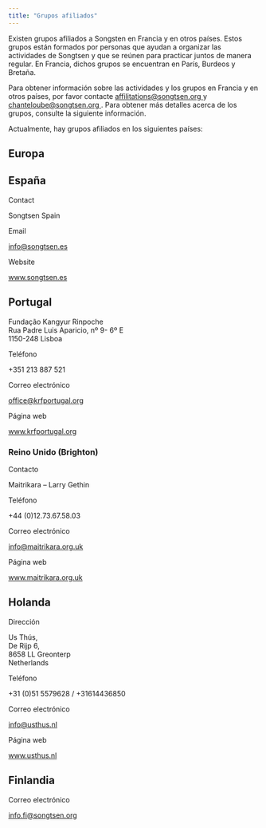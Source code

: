 ```yaml
---
title: "Grupos afiliados"
---
```


Existen grupos afiliados a Songsten en Francia y en otros países. Estos grupos están formados por personas que ayudan a organizar las actividades de Songtsen y que se reúnen para practicar juntos de manera regular. En Francia, dichos grupos se encuentran en París, Burdeos y Bretaña. 

Para obtener información sobre las actividades y los grupos en Francia y en otros países, por favor contacte [ affilitations@songtsen.org ](mailto:affiliations@songtsen.org) y [ chanteloube@songtsen.org ](mailto:chanteloube@songtsen.org) . Para obtener más detalles acerca de los grupos, consulte la siguiente información. 

Actualmente, hay grupos afiliados en los siguientes países: 

##  Europa 

##  España 

Contact 

Songtsen Spain 

Email 

[ info@songtsen.es ](mailto:info@songtsen.es)

Website 

[ www.songtsen.es ](http://www.songtsen.es/)

##  Portugal 

Fundação Kangyur Rinpoche   
Rua Padre Luis Aparicio, nº 9- 6º E   
1150-248 Lisboa 

Teléfono 

+351 213 887 521 

Correo electrónico 

[ office@krfportugal.org ](mailto:office@krfportugal.org)

Página web 

[ www.krfportugal.org ](http://www.krfportugal.org/)

###  Reino Unido (Brighton) 

Contacto 

Maitrikara – Larry Gethin 

Teléfono 

+44 (0)12.73.67.58.03 

Correo electrónico 

[ info@maitrikara.org.uk ](mailto:info@maitrikara.org.uk)

Página web 

[ www.maitrikara.org.uk ](http://www.maitrikara.org.uk/)

##  Holanda 

Dirección 

Us Thús,   
De Rijp 6,   
8658 LL Greonterp   
Netherlands 

Teléfono 

+31 (0)51 5579628 / +31614436850 

Correo electrónico 

[ info@usthus.nl ](mailto:info@usthus.nl/)

Página web 

[ www.usthus.nl ](http://www.usthus.nl/)

##  Finlandia 

Correo electrónico 

[ info.fi@songtsen.org ](mailto:info.fi@songtsen.org)
